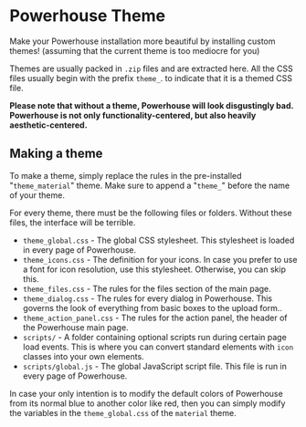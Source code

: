 # Powerhouse Theme

Make your Powerhouse installation more beautiful by installing custom themes! (assuming that the current theme is too mediocre for you)

Themes are usually packed in `.zip` files and are extracted here. All the CSS files usually begin with the prefix `theme_`. to indicate that it is a themed CSS file.

**Please note that without a theme, Powerhouse will look disgustingly bad. Powerhouse is not only functionality-centered, but also heavily aesthetic-centered.**

## Making a theme
To make a theme, simply replace the rules in the pre-installed "`theme_material`" theme. Make sure to append a "`theme_`" before the name of your theme.

For every theme, there must be the following files or folders. Without these files, the interface will be terrible.

* `theme_global.css` - The global CSS stylesheet. This stylesheet is loaded in every page of Powerhouse.
* `theme_icons.css` - The definition for your icons. In case you prefer to use a font for icon resolution, use this stylesheet. Otherwise, you can skip this.
* `theme_files.css` - The rules for the files section of the main page.
* `theme_dialog.css` - The rules for every dialog in Powerhouse. This governs the look of everything from basic boxes to the upload form..
* `theme_action_panel.css` - The rules for the action panel, the header of the Powerhouse main page.
* `scripts/` - A folder containing optional scripts run during certain page load events. This is where you can convert standard elements with `icon` classes into your own elements.
* `scripts/global.js` - The global JavaScript script file. This file is run in every page of Powerhouse.

In case your only intention is to modify the default colors of Powerhouse from its normal blue to another color like red, then you can simply modify the variables in the `theme_global.css` of the `material` theme.